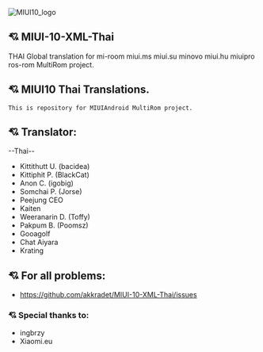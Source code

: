 ![MIUI10_logo](https://i.imgur.com/s5PsCYM.png)
## :cupid: MIUI-10-XML-Thai
THAI Global translation for mi-room miui.ms miui.su minovo miui.hu miuipro ros-rom MultiRom project.
## :cupid: MIUI10 Thai Translations.
    This is repository for MIUIAndroid MultiRom project.
## :cupid: Translator:
--Thai--
- Kittithutt U. (bacidea)
- Kittiphit P. (BlackCat)
- Anon C. (igobig)
- Somchai P. (Jorse)
- Peejung CEO
- Kaiten
- Weeranarin D. (Toffy)
- Pakpum B. (Poomsz)
- Gooagolf
- Chat Aiyara
- Krating
## :cupid: For all problems:
- https://github.com/akkradet/MIUI-10-XML-Thai/issues

### :cupid: Special thanks to:
- ingbrzy
- Xiaomi.eu
